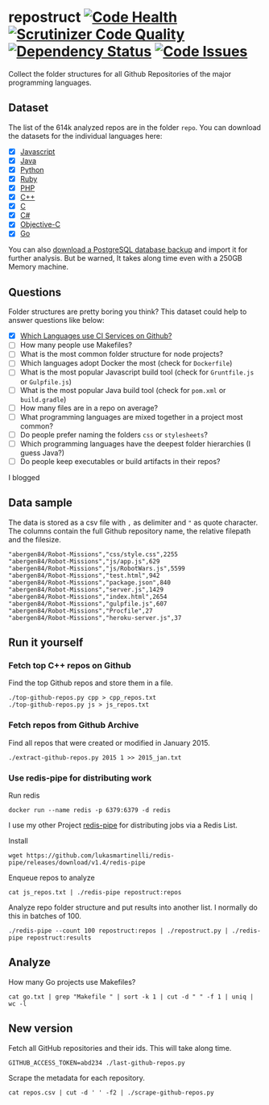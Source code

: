 # repostruct  [![Code Health](https://landscape.io/github/lukasmartinelli/repostruct/master/landscape.svg?style=flat)](https://landscape.io/github/lukasmartinelli/repostruct/master) [![Scrutinizer Code Quality](https://scrutinizer-ci.com/g/lukasmartinelli/repostruct/badges/quality-score.png?b=master)](https://scrutinizer-ci.com/g/lukasmartinelli/repostruct/?branch=master) [![Dependency Status](https://gemnasium.com/lukasmartinelli/repostruct.svg)](https://gemnasium.com/lukasmartinelli/repostruct) [![Code Issues](http://www.quantifiedcode.com/api/v1/project/3bf206116bdd4d1e893c78ab8d93c4dc/badge.svg)](http://www.quantifiedcode.com/app/project/3bf206116bdd4d1e893c78ab8d93c4dc)

Collect the folder structures for all Github Repositories
of the major programming languages.

## Dataset

The list of the 614k analyzed repos are in the folder `repo`.
You can download the datasets for the individual languages here:

- [x] [Javascript](https://s3-eu-west-1.amazonaws.com/repostruct/javascript.tar.gz)
- [x] [Java](https://s3-eu-west-1.amazonaws.com/repostruct/java.tar.gz)
- [x] [Python](https://s3-eu-west-1.amazonaws.com/repostruct/python.tar.gz)
- [x] [Ruby](https://s3-eu-west-1.amazonaws.com/repostruct/ruby.tar.gz)
- [x] [PHP](https://s3-eu-west-1.amazonaws.com/repostruct/php.tar.gz)
- [x] [C++](https://s3-eu-west-1.amazonaws.com/repostruct/c%2B%2B.tar.gz)
- [x] [C](https://s3-eu-west-1.amazonaws.com/repostruct/c.tar.gz)
- [x] [C#](https://s3-eu-west-1.amazonaws.com/repostruct/csharp.tar.gz)
- [x] [Objective-C](https://s3-eu-west-1.amazonaws.com/repostruct/obj-c.tar.gz)
- [x] [Go](https://s3-eu-west-1.amazonaws.com/repostruct/go.tar.gz)

You can also [download a PostgreSQL database backup](https://s3-eu-west-1.amazonaws.com/repostruct/repostruct_backup.tar) and import it for further analysis.
But be warned, It takes along time even with a 250GB Memory machine.

## Questions

Folder structures are pretty boring you think?
This dataset could help to answer questions like below:

- [x] [Which Languages use CI Services on Github?](http://lukasmartinelli.ch/cloud/2015/04/04/github-ci-services.html)
- [ ] How many people use Makefiles?
- [ ] What is the most common folder structure for node projects?
- [ ] Which languages adopt Docker the most (check for `Dockerfile`)
- [ ] What is the most popular Javascript build tool (check for `Gruntfile.js` or `Gulpfile.js`)
- [ ] What is the most popular Java build tool (check for `pom.xml` or `build.gradle`)
- [ ] How many files are in a repo on average?
- [ ] What programming languages are mixed together in a project most common?
- [ ] Do people prefer naming the folders `css` or `stylesheets`?
- [ ] Which programming languages have the deepest folder hierarchies (I guess Java?)
- [ ] Do people keep executables or build artifacts in their repos?

I blogged

## Data sample

The data is stored as a csv file with `,` as delimiter and `"` as quote character.
The columns contain the full Github repository name, the relative filepath
and the filesize.

```
"abergen84/Robot-Missions","css/style.css",2255
"abergen84/Robot-Missions","js/app.js",629
"abergen84/Robot-Missions","js/RobotWars.js",5599
"abergen84/Robot-Missions","test.html",942
"abergen84/Robot-Missions","package.json",840
"abergen84/Robot-Missions","server.js",1429
"abergen84/Robot-Missions","index.html",2654
"abergen84/Robot-Missions","gulpfile.js",607
"abergen84/Robot-Missions","Procfile",27
"abergen84/Robot-Missions","heroku-server.js",37
```

## Run it yourself

### Fetch top C++ repos on Github

Find the top Github repos and store them in a file.

```
./top-github-repos.py cpp > cpp_repos.txt
./top-github-repos.py js > js_repos.txt
```

### Fetch repos from Github Archive

Find all repos that were created or modified in January 2015.

```
./extract-github-repos.py 2015 1 >> 2015_jan.txt
```

### Use redis-pipe for distributing work

Run redis

```
docker run --name redis -p 6379:6379 -d redis
```

I use my other Project [redis-pipe](https://github.com/lukasmartinelli/redis-pipe)
for distributing jobs via a Redis List.

Install

```
wget https://github.com/lukasmartinelli/redis-pipe/releases/download/v1.4/redis-pipe
```

Enqueue repos to analyze

```
cat js_repos.txt | ./redis-pipe repostruct:repos
```

Analyze repo folder structure and put results into another list.
I normally do this in batches of 100.

```
./redis-pipe --count 100 repostruct:repos | ./repostruct.py | ./redis-pipe repostruct:results
```

## Analyze

How many Go projects use Makefiles?

```
cat go.txt | grep "Makefile " | sort -k 1 | cut -d " " -f 1 | uniq | wc -l
```

## New version

Fetch all GitHub repositories and their ids. This will take along time.

```
GITHUB_ACCESS_TOKEN=abd234 ./last-github-repos.py
```

Scrape the metadata for each repository.

```
cat repos.csv | cut -d ' ' -f2 | ./scrape-github-repos.py
```

